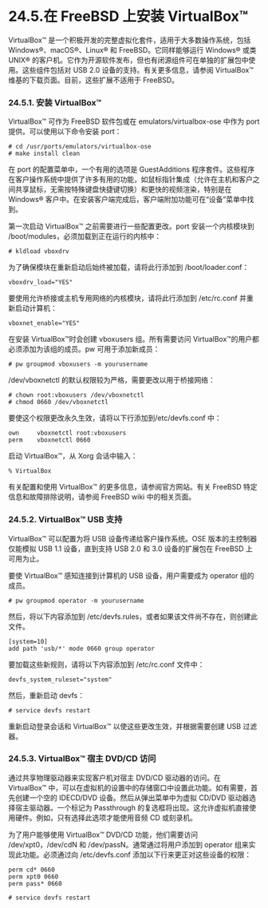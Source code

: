 # 24.5.在 FreeBSD 上安装 VirtualBox™

VirtualBox™ 是一个积极开发的完整虚拟化套件，适用于大多数操作系统，包括 Windows®、macOS®、Linux® 和 FreeBSD。它同样能够运行 Windows® 或类 UNIX® 的客户机。它作为开源软件发布，但也有闭源组件可在单独的扩展包中使用。这些组件包括对 USB 2.0 设备的支持。有关更多信息，请参阅 VirtualBox™ 维基的下载页面。目前，这些扩展不适用于 FreeBSD。

### 24.5.1. 安装 VirtualBox™

VirtualBox™ 可作为 FreeBSD 软件包或在 emulators/virtualbox-ose 中作为 port 提供。可以使用以下命令安装 port：

```
# cd /usr/ports/emulators/virtualbox-ose
# make install clean
```

在 port 的配置菜单中，一个有用的选项是 GuestAdditions 程序套件。这些程序在客户操作系统中提供了许多有用的功能，如鼠标指针集成（允许在主机和客户之间共享鼠标，无需按特殊键盘快捷键切换）和更快的视频渲染，特别是在 Windows® 客户中。在安装客户端完成后，客户端附加功能可在“设备”菜单中找到。

第一次启动 VirtualBox™ 之前需要进行一些配置更改。port 安装一个内核模块到 /boot/modules，必须加载到正在运行的内核中：

```
# kldload vboxdrv
```

为了确保模块在重新启动后始终被加载，请将此行添加到 /boot/loader.conf：

```
vboxdrv_load="YES"
```

要使用允许桥接或主机专用网络的内核模块，请将此行添加到 /etc/rc.conf 并重新启动计算机：

```
vboxnet_enable="YES"
```

在安装 VirtualBox™时会创建 vboxusers 组。所有需要访问 VirtualBox™的用户都必须添加为该组的成员。pw 可用于添加新成员：

```
# pw groupmod vboxusers -m yourusername
```

/dev/vboxnetctl 的默认权限较为严格，需要更改以用于桥接网络：

```
# chown root:vboxusers /dev/vboxnetctl
# chmod 0660 /dev/vboxnetctl
```

要使这个权限更改永久生效，请将以下行添加到/etc/devfs.conf 中：

```
own     vboxnetctl root:vboxusers
perm    vboxnetctl 0660
```

启动 VirtualBox™，从 Xorg 会话中输入：

```
% VirtualBox
```

有关配置和使用 VirtualBox™ 的更多信息，请参阅官方网站。有关 FreeBSD 特定信息和故障排除说明，请参阅 FreeBSD wiki 中的相关页面。

### 24.5.2. VirtualBox™ USB 支持

VirtualBox™ 可以配置为将 USB 设备传递给客户操作系统。OSE 版本的主控制器仅能模拟 USB 1.1 设备，直到支持 USB 2.0 和 3.0 设备的扩展包在 FreeBSD 上可用为止。

要使 VirtualBox™ 感知连接到计算机的 USB 设备，用户需要成为 operator 组的成员。

```
# pw groupmod operator -m yourusername
```

然后，将以下内容添加到 /etc/devfs.rules，或者如果该文件尚不存在，则创建此文件。

```
[system=10]
add path 'usb/*' mode 0660 group operator
```

要加载这些新规则，请将以下内容添加到 /etc/rc.conf 文件中：

```
devfs_system_ruleset="system"
```

 然后，重新启动 devfs：

```
# service devfs restart
```

重新启动登录会话和 VirtualBox™ 以使这些更改生效，并根据需要创建 USB 过滤器。

### 24.5.3. VirtualBox™ 宿主 DVD/CD 访问

通过共享物理驱动器来实现客户机对宿主 DVD/CD 驱动器的访问。在 VirtualBox™ 中，可以在虚拟机的设置中的存储窗口中设置此功能。如有需要，首先创建一个空的 IDECD/DVD 设备。然后从弹出菜单中为虚拟 CD/DVD 驱动器选择宿主驱动器。一个标记为 Passthrough 的复选框将出现。这允许虚拟机直接使用硬件。例如，只有选择此选项才能使用音频 CD 或刻录机。

为了用户能够使用 VirtualBox™ DVD/CD 功能，他们需要访问 /dev/xpt0，/dev/cdN 和 /dev/passN。通常通过将用户添加到 operator 组来实现此功能。必须通过向 /etc/devfs.conf 添加以下行来更正对这些设备的权限：

```
perm cd* 0660
perm xpt0 0660
perm pass* 0660
```

```
# service devfs restart
```
